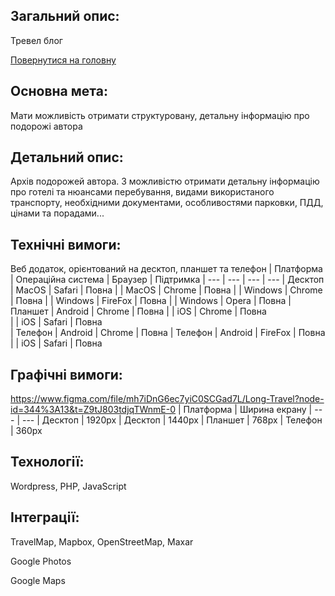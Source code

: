 ## Загальний опис:

Тревел блог

[Повернутися на головну](https://github.com/scholokov/long-travel-2/blob/main/Requirements/Requirements.md) 

## Основна мета:

Мати можливість отримати структуровану, детальну інформацію про подорожі автора

## Детальний опис:
Архів подорожей автора. З можливістю отримати детальну інформацію про готелі та нюансами  перебування, видами використаного транспорту, необхідними документами, особливостями парковки, ПДД, цінами та порадами...


## Технічні вимоги:
Веб додаток, орієнтований на десктоп, планшет та телефон
| Платформа | Операційна система | Браузер | Підтримка 
| ---       | ---                | ---     | ---
| Десктоп   | MacOS              | Safari  | Повна
|           | MacOS              | Chrome  | Повна
|           | Windows            | Chrome  | Повна
|           | Windows            | FireFox | Повна
|           | Windows            | Opera   | Повна
| Планшет   | Android            | Chrome  | Повна
|           | iOS                | Chrome  | Повна       
|           | iOS                | Safari  | Повна   
| Телефон   | Android            | Chrome  | Повна
| Телефон   | Android            | FireFox | Повна
|           | iOS                | Safari  | Повна 

## Графічні вимоги:
https://www.figma.com/file/mh7iDnG6ec7yiC0SCGad7L/Long-Travel?node-id=344%3A13&t=Z9tJ803tdjqTWnmE-0
| Платформа | Ширина екрану
| ---       | ---
| Десктоп   | 1920px
| Десктоп   | 1440px 
| Планшет   | 768px
| Телефон   | 360px

## Технології:
Wordpress, PHP, JavaScript

## Інтеграції:
TravelMap, Mapbox, OpenStreetMap, Maxar

Google Photos

Google Maps